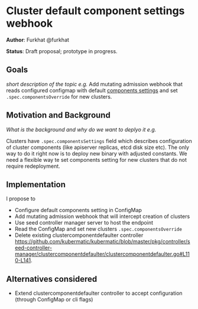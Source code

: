 # Cluster default component settings webhook

**Author**: Furkhat @furkhat

**Status**: Draft proposal; prototype in progress.

## Goals

*short description of the topic e.g.*
Add mutating admission webhook that reads configured configmap with default [components settings](https://github.com/kubermatic/kubermatic/blob/2a489f4e4de8fb38a5ef2248a5873af9da8843d8/pkg/crd/kubermatic/v1/cluster.go#L307) and set `.spec.componentsOverride` for new clusters.

## Motivation and Background

*What is the background and why do we want to deplyo it e.g.*

Clusters have `.spec.componentsSettings` field which describes configuration of cluster components (like apiserver replicas, etcd disk size etc).
The only way to do it right now is to deploy new binary with adjusted constants.
We need a flexible way te set components setting for new clusters that do not require redeployment.

## Implementation

I propose to
- Configure default components setting in ConfigMap
- Add mutating admission webhook that will intercept creation of clusters
- Use seed controller manager server to host the endpoint
- Read the ConfigMap and set new clusters `.spec.componentsOverride`
- Delete existing clustercomponentdefaulter controller https://github.com/kubermatic/kubermatic/blob/master/pkg/controller/seed-controller-manager/clustercomponentdefaulter/clustercomponentdefaulter.go#L110-L141.

## Alternatives considered

- Extend clustercomponentdefaulter controller to accept configuration (through ConfigMap or cli flags)
